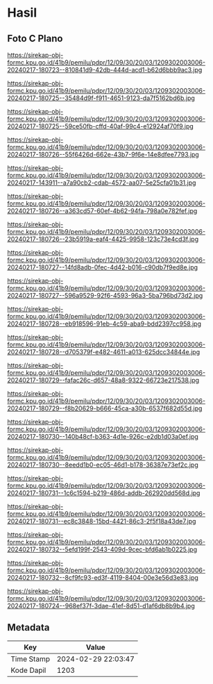 # Hasil

## Foto C Plano

https://sirekap-obj-formc.kpu.go.id/41b9/pemilu/pdpr/12/09/30/20/03/1209302003006-20240217-180723--810841d9-42db-444d-acd1-b62d6bbb9ac3.jpg

https://sirekap-obj-formc.kpu.go.id/41b9/pemilu/pdpr/12/09/30/20/03/1209302003006-20240217-180725--35484d9f-f911-4651-9123-da7f5162bd6b.jpg

https://sirekap-obj-formc.kpu.go.id/41b9/pemilu/pdpr/12/09/30/20/03/1209302003006-20240217-180725--59ce50fb-cffd-40af-99c4-e12924af70f9.jpg

https://sirekap-obj-formc.kpu.go.id/41b9/pemilu/pdpr/12/09/30/20/03/1209302003006-20240217-180726--55f6426d-662e-43b7-9f6e-14e8dfee7793.jpg

https://sirekap-obj-formc.kpu.go.id/41b9/pemilu/pdpr/12/09/30/20/03/1209302003006-20240217-143911--a7a90cb2-cdab-4572-aa07-5e25cfa01b31.jpg

https://sirekap-obj-formc.kpu.go.id/41b9/pemilu/pdpr/12/09/30/20/03/1209302003006-20240217-180726--a363cd57-60ef-4b62-94fa-798a0e782fef.jpg

https://sirekap-obj-formc.kpu.go.id/41b9/pemilu/pdpr/12/09/30/20/03/1209302003006-20240217-180726--23b5919a-eaf4-4425-9958-123c73e4cd3f.jpg

https://sirekap-obj-formc.kpu.go.id/41b9/pemilu/pdpr/12/09/30/20/03/1209302003006-20240217-180727--14fd8adb-0fec-4d42-b016-c90db7f9ed8e.jpg

https://sirekap-obj-formc.kpu.go.id/41b9/pemilu/pdpr/12/09/30/20/03/1209302003006-20240217-180727--596a9529-92f6-4593-96a3-5ba796bd73d2.jpg

https://sirekap-obj-formc.kpu.go.id/41b9/pemilu/pdpr/12/09/30/20/03/1209302003006-20240217-180728--eb918596-91eb-4c59-aba9-bdd2397cc958.jpg

https://sirekap-obj-formc.kpu.go.id/41b9/pemilu/pdpr/12/09/30/20/03/1209302003006-20240217-180728--d705379f-e482-4611-a013-625dcc34844e.jpg

https://sirekap-obj-formc.kpu.go.id/41b9/pemilu/pdpr/12/09/30/20/03/1209302003006-20240217-180729--fafac26c-d657-48a8-9322-66723e217538.jpg

https://sirekap-obj-formc.kpu.go.id/41b9/pemilu/pdpr/12/09/30/20/03/1209302003006-20240217-180729--f8b20629-b666-45ca-a30b-6537f682d55d.jpg

https://sirekap-obj-formc.kpu.go.id/41b9/pemilu/pdpr/12/09/30/20/03/1209302003006-20240217-180730--140b48cf-b363-4d1e-926c-e2db1d03a0ef.jpg

https://sirekap-obj-formc.kpu.go.id/41b9/pemilu/pdpr/12/09/30/20/03/1209302003006-20240217-180730--8eedd1b0-ec05-46d1-b178-36387e73ef2c.jpg

https://sirekap-obj-formc.kpu.go.id/41b9/pemilu/pdpr/12/09/30/20/03/1209302003006-20240217-180731--1c6c1594-b219-486d-addb-262920dd568d.jpg

https://sirekap-obj-formc.kpu.go.id/41b9/pemilu/pdpr/12/09/30/20/03/1209302003006-20240217-180731--ec8c3848-15bd-4421-86c3-2f5f18a43de7.jpg

https://sirekap-obj-formc.kpu.go.id/41b9/pemilu/pdpr/12/09/30/20/03/1209302003006-20240217-180732--5efd199f-2543-409d-9cec-bfd6ab1b0225.jpg

https://sirekap-obj-formc.kpu.go.id/41b9/pemilu/pdpr/12/09/30/20/03/1209302003006-20240217-180732--8cf9fc93-ed3f-4119-8404-00e3e56d3e83.jpg

https://sirekap-obj-formc.kpu.go.id/41b9/pemilu/pdpr/12/09/30/20/03/1209302003006-20240217-180724--968ef37f-3dae-41ef-8d51-d1af6db8b9b4.jpg


## Metadata

| Key        | Value               |
| ---------- | ------------------- |
| Time Stamp | 2024-02-29 22:03:47 |
| Kode Dapil | 1203                |



